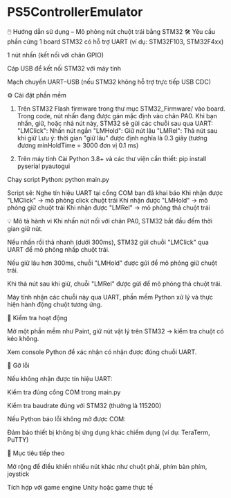 # PS5ControllerEmulator 
🖱️ Hướng dẫn sử dụng – Mô phỏng nút chuột trái bằng STM32
🛠️ Yêu cầu phần cứng
1 board STM32 có hỗ trợ UART (ví dụ: STM32F103, STM32F4xx)

1 nút nhấn (kết nối với chân GPIO)

Cáp USB để kết nối STM32 với máy tính

Mạch chuyển UART–USB (nếu STM32 không hỗ trợ trực tiếp USB CDC)

⚙️ Cài đặt phần mềm
1. Trên STM32
Flash firmware trong thư mục STM32_Firmware/ vào board.
Trong code, nút nhấn đang được gán mặc định vào chân PA0.
Khi bạn nhấn, giữ, hoặc nhả nút này, STM32 sẽ gửi các chuỗi sau qua UART:
"LMClick": Nhấn nút ngắn
"LMHold": Giữ nút lâu
"LMRel": Thả nút sau khi giữ
Lưu ý: thời gian "giữ lâu" được định nghĩa là 0.3 giây (tương đương minHoldTime = 3000 đơn vị 0.1 ms)

2. Trên máy tính
Cài Python 3.8+ và các thư viện cần thiết:
pip install pyserial pyautogui

Chạy script Python:
python main.py

Script sẽ:
Nghe tín hiệu UART tại cổng COM bạn đã khai báo
Khi nhận được "LMClick" → mô phỏng click chuột trái
Khi nhận được "LMHold" → mô phỏng giữ chuột trái
Khi nhận được "LMRel" → mô phỏng thả chuột trái

💡 Mô tả hành vi
Khi nhấn nút nối với chân PA0, STM32 bắt đầu đếm thời gian giữ nút.

Nếu nhấn rồi thả nhanh (dưới 300ms), STM32 gửi chuỗi "LMClick" qua UART để mô phỏng nhấp chuột trái.

Nếu giữ lâu hơn 300ms, chuỗi "LMHold" được gửi để mô phỏng giữ chuột trái.

Khi thả nút sau khi giữ, chuỗi "LMRel" được gửi để mô phỏng thả chuột trái.

Máy tính nhận các chuỗi này qua UART, phần mềm Python xử lý và thực hiện hành động chuột tương ứng.


🧪 Kiểm tra hoạt động

Mở một phần mềm như Paint, giữ nút vật lý trên STM32 → kiểm tra chuột có kéo không.

Xem console Python để xác nhận có nhận được đúng chuỗi UART.

🔧 Gỡ lỗi

Nếu không nhận được tín hiệu UART:

Kiểm tra đúng cổng COM trong main.py

Kiểm tra baudrate đúng với STM32 (thường là 115200)

Nếu Python báo lỗi không mở được COM:

Đảm bảo thiết bị không bị ứng dụng khác chiếm dụng (ví dụ: TeraTerm, PuTTY)

📍 Mục tiêu tiếp theo

Mở rộng để điều khiển nhiều nút khác như chuột phải, phím bàn phím, joystick

Tích hợp với game engine Unity hoặc game thực tế
